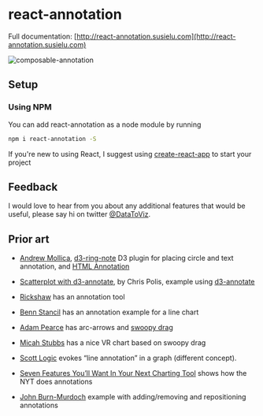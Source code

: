 # react-annotation

Full documentation: [http://react-annotation.susielu.com](http://react-annotation.susielu.com)

![composable-annotation](composable-annotation.gif)


## Setup 
### Using NPM

You can add react-annotation as a node module by running

```bash
npm i react-annotation -S
```


If you're new to using React, I suggest using [create-react-app](https://github.com/facebookincubator/create-react-app) to start your project

## Feedback
I would love to hear from you about any additional features that would be useful, please say hi on twitter [@DataToViz](https://www.twitter.com/DataToViz).

## Prior art

- [Andrew Mollica](https://bl.ocks.org/armollica/67f3cf7bf08a02d95d48dc9f0c91f26c), [d3-ring-note](https://github.com/armollica/d3-ring-note) D3 plugin for placing circle and text annotation, and [HTML Annotation](http://bl.ocks.org/armollica/78894d0b3cbd46d8d8d19d135c6ca34d)

- [Scatterplot with d3-annotate](https://bl.ocks.org/cmpolis/f9805a98b8a455aaccb56e5ee59964f8), by Chris Polis, example using [d3-annotate](https://github.com/cmpolis/d3-annotate)

- [Rickshaw](http://code.shutterstock.com/rickshaw/) has an annotation tool

- [Benn Stancil](https://modeanalytics.com/benn/reports/21ebfb6b6138) has an annotation example for a line chart

- [Adam Pearce](http://blockbuilder.org/1wheel/68073eeba4d19c454a8c25fcd6e9e68a) has arc-arrows and [swoopy drag](http://1wheel.github.io/swoopy-drag/)

- [Micah Stubbs](http://bl.ocks.org/micahstubbs/fa129089b7989975e96b166077f74de4#annotations.json) has a nice VR chart based on swoopy drag 

- [Scott Logic](http://blog.scottlogic.com/2014/08/26/two-line-components-for-d3-charts.html) evokes “line annotation” in a graph (different concept).

- [Seven Features You’ll Want In Your Next Charting Tool](http://vis4.net/blog/posts/seven-features-youll-wantin-your-next-charting-tool/) shows how the NYT does annotations

- [John Burn-Murdoch](https://bl.ocks.org/johnburnmurdoch/bcdb4e85c7523a2b0e64961f0d227154) example with adding/removing and repositioning annotations
